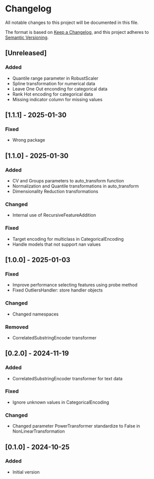 # Changelog

All notable changes to this project will be documented in this file.

The format is based on [Keep a Changelog](https://keepachangelog.com/en/1.1.0/),
and this project adheres to [Semantic Versioning](https://semver.org/spec/v2.0.0.html).

## [Unreleased]

### Added

- Quantile range parameter in RobustScaler
- Spline transformation for numerical data
- Leave One Out enconding for categorical data
- Rank Hot encoding for categorical data
- Missing indicator column for missing values

## [1.1.1] - 2025-01-30

### Fixed

- Wrong package

## [1.1.0] - 2025-01-30

### Added

- CV and Groups parameters to auto_transform function
- Normalization and Quantile transformations in auto_transform
- Dimensionality Reduction transformations

### Changed

- Internal use of RecursiveFeatureAddition

### Fixed

- Target encoding for multiclass in CategoricalEncoding
- Handle models that not support nan values

## [1.0.0] - 2025-01-03

### Fixed

- Improve performance selecting features using probe method
- Fixed OutliersHandler: store handler objects

### Changed

- Changed namespaces

### Removed

- CorrelatedSubstringEncoder transformer

## [0.2.0] - 2024-11-19

### Added

- CorrelatedSubstringEncoder transformer for text data

### Fixed

- Ignore unknown values in CategoricalEncoding

### Changed

- Changed parameter PowerTransformer standardize to False in NonLinearTransformation

## [0.1.0] - 2024-10-25

### Added

- Initial version

